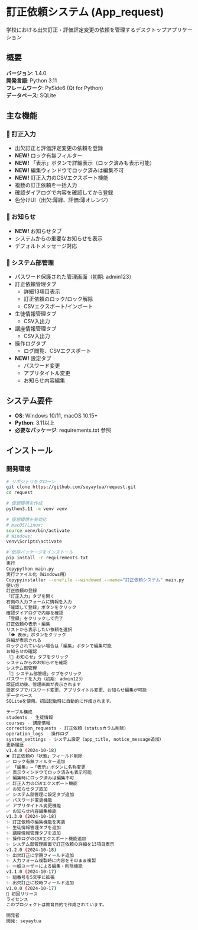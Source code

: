 # 訂正依頼システム (App_request)

学校における出欠訂正・評価評定変更の依頼を管理するデスクトップアプリケーション

## 概要

**バージョン**: 1.4.0  
**開発言語**: Python 3.11  
**フレームワーク**: PySide6 (Qt for Python)  
**データベース**: SQLite

## 主な機能

### 📝 訂正入力
- 出欠訂正と評価評定変更の依頼を登録
- **NEW!** ロック有無フィルター
- **NEW!** 「表示」ボタンで詳細表示（ロック済みも表示可能）
- **NEW!** 編集ウィンドウでロック済みは編集不可
- **NEW!** 訂正入力のCSVエクスポート機能
- 複数の訂正依頼を一括入力
- 確認ダイアログで内容を確認してから登録
- 色分けUI（出欠:薄緑、評価:薄オレンジ）

### 📢 お知らせ
- **NEW!** お知らせタブ
- システムからの重要なお知らせを表示
- デフォルトメッセージ対応

### 🔧 システム部管理
- パスワード保護された管理画面（初期: admin123）
- 訂正依頼管理タブ
  - 詳細13項目表示
  - 訂正依頼のロック/ロック解除
  - CSVエクスポート/インポート
- 生徒情報管理タブ
  - CSV入出力
- 講座情報管理タブ
  - CSV入出力
- 操作ログタブ
  - ログ閲覧、CSVエクスポート
- **NEW!** 設定タブ
  - パスワード変更
  - アプリタイトル変更
  - お知らせ内容編集

## システム要件

- **OS**: Windows 10/11, macOS 10.15+
- **Python**: 3.11以上
- **必要なパッケージ**: requirements.txt 参照

## インストール

### 開発環境

```bash
# リポジトリをクローン
git clone https://github.com/seyaytua/request.git
cd request

# 仮想環境を作成
python3.11 -m venv venv

# 仮想環境を有効化
# macOS/Linux:
source venv/bin/activate
# Windows:
venv\Scripts\activate

# 依存パッケージをインストール
pip install -r requirements.txt
実行
Copypython main.py
実行ファイル化（Windows用）
Copypyinstaller --onefile --windowed --name="訂正依頼システム" main.py
使い方
訂正依頼の登録
「訂正入力」タブを開く
右側の入力フォームに情報を入力
「確認して登録」ボタンをクリック
確認ダイアログで内容を確認
「登録」をクリックして完了
訂正依頼の表示・編集
リストから表示したい依頼を選択
「👁️ 表示」ボタンをクリック
詳細が表示される
ロックされていない場合は「編集」ボタンで編集可能
お知らせの確認
「📢 お知らせ」タブをクリック
システムからのお知らせを確認
システム部管理
「🔧 システム部管理」タブをクリック
パスワードを入力（初期: admin123）
認証成功後、管理画面が表示されます
設定タブでパスワード変更、アプリタイトル変更、お知らせ編集が可能
データベース
SQLiteを使用。初回起動時に自動的に作成されます。

テーブル構成
students - 生徒情報
courses - 講座情報
correction_requests - 訂正依頼（statusカラム削除）
operation_logs - 操作ログ
system_settings - システム設定（app_title, notice_message追加）
更新履歴
v1.4.0 (2024-10-18)
❌ 訂正依頼の「状態」フィールド削除
✅ ロック有無フィルター追加
✅ 「編集」→「表示」ボタンに名称変更
✅ 表示ウィンドウでロック済みも表示可能
✅ 編集時にロック済みは編集不可
✅ 訂正入力のCSVエクスポート機能
✅ お知らせタブ追加
✅ システム部管理に設定タブ追加
✅ パスワード変更機能
✅ アプリタイトル変更機能
✅ お知らせ内容編集機能
v1.3.0 (2024-10-18)
✨ 訂正依頼の編集機能を実装
✨ 生徒情報管理タブを追加
✨ 講座情報管理タブを追加
✨ 操作ログのCSVエクスポート機能追加
✨ システム部管理画面で訂正依頼の詳細を13項目表示
v1.2.0 (2024-10-18)
✨ 出欠訂正に学期フィールド追加
✨ 入力フォーム複製時に内容をそのまま複製
✨ 一般ユーザーによる編集・削除機能
v1.1.0 (2024-10-17)
✨ 組番号を5文字に拡張
✨ 出欠訂正に校時フィールド追加
v1.0.0 (2024-10-17)
🎉 初回リリース
ライセンス
このプロジェクトは教育目的で作成されています。

開発者
開発: seyaytua

